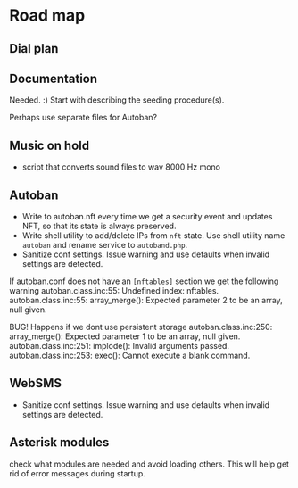 # Road map

## Dial plan

## Documentation

Needed. :)
Start with describing the seeding procedure(s).

Perhaps use separate files for Autoban?

## Music on hold

- script that converts sound files to wav 8000 Hz mono

## Autoban

- Write to autoban.nft every time we get a security event and updates NFT, so that its state is always preserved.
- Write shell utility to add/delete IPs from `nft` state. Use shell utility name `autoban` and rename service to `autoband.php`.
- Sanitize conf settings. Issue warning and use defaults when invalid settings are detected.

If autoban.conf does not have an `[nftables]` section we get the following warning
autoban.class.inc:55: Undefined index: nftables.
autoban.class.inc:55: array_merge(): Expected parameter 2 to be an array, null given.

BUG! Happens if we dont use persistent storage
autoban.class.inc:250: array_merge(): Expected parameter 1 to be an array, null given.
autoban.class.inc:251: implode(): Invalid arguments passed.
autoban.class.inc:253: exec(): Cannot execute a blank command.


## WebSMS

- Sanitize conf settings. Issue warning and use defaults when invalid settings are detected.

## Asterisk modules

check what modules are needed and avoid loading others. This will help get rid of error messages during startup.
